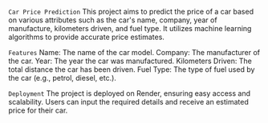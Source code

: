 ```Car Price Prediction```
This project aims to predict the price of a car based on various attributes such as the car's name, company, year of manufacture, kilometers driven, and fuel type. It utilizes machine learning algorithms to provide accurate price estimates.

```Features```
Name: The name of the car model.
Company: The manufacturer of the car.
Year: The year the car was manufactured.
Kilometers Driven: The total distance the car has been driven.
Fuel Type: The type of fuel used by the car (e.g., petrol, diesel, etc.).

```Deployment```
The project is deployed on Render, ensuring easy access and scalability. Users can input the required details and receive an estimated price for their car.
